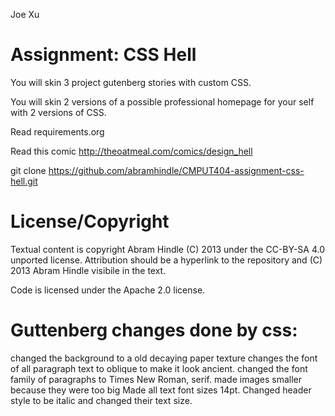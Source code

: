 
Joe Xu

Assignment: CSS Hell 
====================

You will skin 3 project gutenberg stories with custom CSS.

You will skin 2 versions of a possible professional homepage for your
self with 2 versions of CSS.

Read requirements.org

Read this comic http://theoatmeal.com/comics/design_hell

git clone https://github.com/abramhindle/CMPUT404-assignment-css-hell.git

License/Copyright
=================

Textual content is copyright Abram Hindle (C) 2013 under the CC-BY-SA
4.0 unported license. Attribution should be a hyperlink to the
repository and (C) 2013 Abram Hindle visibile in the text.

Code is licensed under the Apache 2.0 license.


Guttenberg changes done by css:
=================

changed the background to a old decaying paper texture
changes the font of all paragraph text to oblique to make it look ancient.
changed the font family of paragraphs to Times New Roman, serif.
made images smaller because they were too big
Made all text font sizes 14pt.
Changed header style to be italic and changed their text size.



